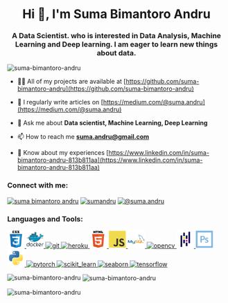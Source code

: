 <h1 align="center">Hi 👋, I'm Suma Bimantoro Andru</h1>
<h3 align="center">A Data Scientist. who is interested in Data Analysis, Machine Learning and Deep learning. I am eager to learn new things about data.</h3>

<p align="left"> <img src="https://komarev.com/ghpvc/?username=suma-bimantoro-andru&label=Profile%20views&color=0e75b6&style=flat" alt="suma-bimantoro-andru" /> </p>

- 👨‍💻 All of my projects are available at [https://github.com/suma-bimantoro-andru](https://github.com/suma-bimantoro-andru)

- 📝 I regularly write articles on [https://medium.com/@suma.andru](https://medium.com/@suma.andru)

- 💬 Ask me about **Data scientist, Machine Learning, Deep Learning**

- 📫 How to reach me **suma.andru@gmail.com**

- 📄 Know about my experiences [https://www.linkedin.com/in/suma-bimantoro-andru-813b811aa](https://www.linkedin.com/in/suma-bimantoro-andru-813b811aa)

<h3 align="left">Connect with me:</h3>
<p align="left">
<a href="https://linkedin.com/in/suma bimantoro andru" target="blank"><img align="center" src="https://raw.githubusercontent.com/rahuldkjain/github-profile-readme-generator/master/src/images/icons/Social/linked-in-alt.svg" alt="suma bimantoro andru" height="30" width="40" /></a>
<a href="https://instagram.com/sumandru" target="blank"><img align="center" src="https://raw.githubusercontent.com/rahuldkjain/github-profile-readme-generator/master/src/images/icons/Social/instagram.svg" alt="sumandru" height="30" width="40" /></a>
<a href="https://medium.com/@suma.andru" target="blank"><img align="center" src="https://raw.githubusercontent.com/rahuldkjain/github-profile-readme-generator/master/src/images/icons/Social/medium.svg" alt="@suma.andru" height="30" width="40" /></a>
</p>

<h3 align="left">Languages and Tools:</h3>
<p align="left"> <a href="https://www.w3schools.com/css/" target="_blank" rel="noreferrer"> <img src="https://raw.githubusercontent.com/devicons/devicon/master/icons/css3/css3-original-wordmark.svg" alt="css3" width="40" height="40"/> </a> <a href="https://www.docker.com/" target="_blank" rel="noreferrer"> <img src="https://raw.githubusercontent.com/devicons/devicon/master/icons/docker/docker-original-wordmark.svg" alt="docker" width="40" height="40"/> </a> <a href="https://git-scm.com/" target="_blank" rel="noreferrer"> <img src="https://www.vectorlogo.zone/logos/git-scm/git-scm-icon.svg" alt="git" width="40" height="40"/> </a> <a href="https://heroku.com" target="_blank" rel="noreferrer"> <img src="https://www.vectorlogo.zone/logos/heroku/heroku-icon.svg" alt="heroku" width="40" height="40"/> </a> <a href="https://www.w3.org/html/" target="_blank" rel="noreferrer"> <img src="https://raw.githubusercontent.com/devicons/devicon/master/icons/html5/html5-original-wordmark.svg" alt="html5" width="40" height="40"/> </a> <a href="https://developer.mozilla.org/en-US/docs/Web/JavaScript" target="_blank" rel="noreferrer"> <img src="https://raw.githubusercontent.com/devicons/devicon/master/icons/javascript/javascript-original.svg" alt="javascript" width="40" height="40"/> </a> <a href="https://www.mysql.com/" target="_blank" rel="noreferrer"> <img src="https://raw.githubusercontent.com/devicons/devicon/master/icons/mysql/mysql-original-wordmark.svg" alt="mysql" width="40" height="40"/> </a> <a href="https://opencv.org/" target="_blank" rel="noreferrer"> <img src="https://www.vectorlogo.zone/logos/opencv/opencv-icon.svg" alt="opencv" width="40" height="40"/> </a> <a href="https://pandas.pydata.org/" target="_blank" rel="noreferrer"> <img src="https://raw.githubusercontent.com/devicons/devicon/2ae2a900d2f041da66e950e4d48052658d850630/icons/pandas/pandas-original.svg" alt="pandas" width="40" height="40"/> </a> <a href="https://www.photoshop.com/en" target="_blank" rel="noreferrer"> <img src="https://raw.githubusercontent.com/devicons/devicon/master/icons/photoshop/photoshop-line.svg" alt="photoshop" width="40" height="40"/> </a> <a href="https://www.python.org" target="_blank" rel="noreferrer"> <img src="https://raw.githubusercontent.com/devicons/devicon/master/icons/python/python-original.svg" alt="python" width="40" height="40"/> </a> <a href="https://pytorch.org/" target="_blank" rel="noreferrer"> <img src="https://www.vectorlogo.zone/logos/pytorch/pytorch-icon.svg" alt="pytorch" width="40" height="40"/> </a> <a href="https://scikit-learn.org/" target="_blank" rel="noreferrer"> <img src="https://upload.wikimedia.org/wikipedia/commons/0/05/Scikit_learn_logo_small.svg" alt="scikit_learn" width="40" height="40"/> </a> <a href="https://seaborn.pydata.org/" target="_blank" rel="noreferrer"> <img src="https://seaborn.pydata.org/_images/logo-mark-lightbg.svg" alt="seaborn" width="40" height="40"/> </a> <a href="https://www.tensorflow.org" target="_blank" rel="noreferrer"> <img src="https://www.vectorlogo.zone/logos/tensorflow/tensorflow-icon.svg" alt="tensorflow" width="40" height="40"/> </a> </p>

<p><img align="left" src="https://github-readme-stats.vercel.app/api/top-langs?username=suma-bimantoro-andru&show_icons=true&locale=en&layout=compact" alt="suma-bimantoro-andru" /></p>

<p>&nbsp;<img align="center" src="https://github-readme-stats.vercel.app/api?username=suma-bimantoro-andru&show_icons=true&locale=en" alt="suma-bimantoro-andru" /></p>

<p><img align="center" src="https://github-readme-streak-stats.herokuapp.com/?user=suma-bimantoro-andru&" alt="suma-bimantoro-andru" /></p>
